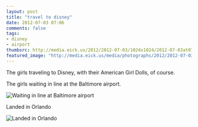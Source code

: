 ```yaml
---
layout: post
title: "travel to disney"
date: 2012-07-03 07:06
comments: false
tags: 
- disney
- airport
thumbsrc: http://media.eick.us/2012/2012-07-03/1024x1024/2012-07-03at07.04.11.jpg
featured_image: "http://media.eick.us/media/photographs/2012/2012-07-03/2012-07-03at07.04.07.jpg"
---
```

The girls traveling to Disney, with their American Girl Dolls, of course.

The girls waiting in line at the Baltimore airport.

![Waiting in line at Baltimore airport](http://media.eick.us/media/photographs/2012/2012-07-03/2012-07-03at07.04.07.jpg)


Landed in Orlando

![Landed in Orlando](http://media.eick.us/media/photographs/2012/2012-07-03/2012-07-03at07.04.11.jpg)



